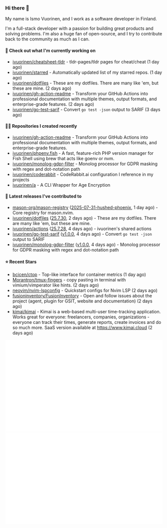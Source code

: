 
### Hi there 👋

My name is Ismo Vuorinen, and I work as a software developer in Finland.

I'm a full-stack developer with a passion for building great products and solving problems.
I'm also a huge fan of open-source, and I try to contribute back to the community as much as I can.

#### 👷 Check out what I'm currently working on

- [ivuorinen/cheatsheet-tldr](https://github.com/ivuorinen/cheatsheet-tldr) - tldr-pages/tldr pages for cheat/cheat (1 day ago)
- [ivuorinen/starred](https://github.com/ivuorinen/starred) - Automatically updated list of my starred repos. (1 day ago)
- [ivuorinen/dotfiles](https://github.com/ivuorinen/dotfiles) - These are my dotfiles. There are many like &#39;em, but these are mine. (2 days ago)
- [ivuorinen/gh-action-readme](https://github.com/ivuorinen/gh-action-readme) - Transform your GitHub Actions into professional documentation with multiple themes, output formats, and enterprise-grade features. (2 days ago)
- [ivuorinen/go-test-sarif](https://github.com/ivuorinen/go-test-sarif) - Convert `go test -json` output to SARIF (3 days ago)

#### 👨‍💻 Repositories I created recently

- [ivuorinen/gh-action-readme](https://github.com/ivuorinen/gh-action-readme) - Transform your GitHub Actions into professional documentation with multiple themes, output formats, and enterprise-grade features.
- [ivuorinen/phpenv.fish](https://github.com/ivuorinen/phpenv.fish) - A fast, feature-rich PHP version manager for Fish Shell using brew that acts like goenv or nvm.
- [ivuorinen/monolog-gdpr-filter](https://github.com/ivuorinen/monolog-gdpr-filter) - Monolog processor for GDPR masking with regex and dot-notation path
- [ivuorinen/coderabbit](https://github.com/ivuorinen/coderabbit) - CodeRabbit.ai configuration I reference in my projects
- [ivuorinen/a](https://github.com/ivuorinen/a) - A CLI Wrapper for Age Encryption

#### 🚀 Latest releases I've contributed to

- [mason-org/mason-registry](https://github.com/mason-org/mason-registry) ([2025-07-31-hushed-phoenix](https://github.com/mason-org/mason-registry/releases/tag/2025-07-31-hushed-phoenix), 1 day ago) - Core registry for mason.nvim.
- [ivuorinen/dotfiles](https://github.com/ivuorinen/dotfiles) ([25.7.30](https://github.com/ivuorinen/dotfiles/releases/tag/25.7.30), 2 days ago) - These are my dotfiles. There are many like &#39;em, but these are mine.
- [ivuorinen/actions](https://github.com/ivuorinen/actions) ([25.7.28](https://github.com/ivuorinen/actions/releases/tag/25.7.28), 4 days ago) - ivuorinen&#39;s shared actions
- [ivuorinen/go-test-sarif](https://github.com/ivuorinen/go-test-sarif) ([v1.0.0](https://github.com/ivuorinen/go-test-sarif/releases/tag/v1.0.0), 4 days ago) - Convert `go test -json` output to SARIF
- [ivuorinen/monolog-gdpr-filter](https://github.com/ivuorinen/monolog-gdpr-filter) ([v1.0.0](https://github.com/ivuorinen/monolog-gdpr-filter/releases/tag/v1.0.0), 4 days ago) - Monolog processor for GDPR masking with regex and dot-notation path

#### ⭐ Recent Stars

- [bcicen/ctop](https://github.com/bcicen/ctop) - Top-like interface for container metrics (1 day ago)
- [Morantron/tmux-fingers](https://github.com/Morantron/tmux-fingers) - copy pasting in terminal with vimium/vimperator like hints. (2 days ago)
- [neovim/nvim-lspconfig](https://github.com/neovim/nvim-lspconfig) - Quickstart configs for Nvim LSP (2 days ago)
- [fusioninventory/FusionInventory](https://github.com/fusioninventory/FusionInventory) - Open and follow issues about the project (agent, plugin for GSIT, website and documentation)  (2 days ago)
- [kimai/kimai](https://github.com/kimai/kimai) - Kimai is a web-based multi-user time-tracking application. Works great for everyone: freelancers, companies, organizations - everyone can track their times, generate reports, create invoices and do so much more. SaaS version available at https://www.kimai.cloud (2 days ago)



<picture>
  <source srcset="https://raw.githubusercontent.com/ivuorinen/github-stats/master/generated/overview.svg#gh-dark-mode-only" media="(prefers-color-scheme: dark)" />
  <img src="https://raw.githubusercontent.com/ivuorinen/github-stats/master/generated/overview.svg#gh-light-mode-only" alt="Overview of my activity" />
</picture>
<picture>
  <source srcset="https://raw.githubusercontent.com/ivuorinen/github-stats/master/generated/languages.svg#gh-dark-mode-only" media="(prefers-color-scheme: dark)" />
  <img src="https://raw.githubusercontent.com/ivuorinen/github-stats/master/generated/languages.svg#gh-light-mode-only" alt="Languages I have been using" />
</picture>


